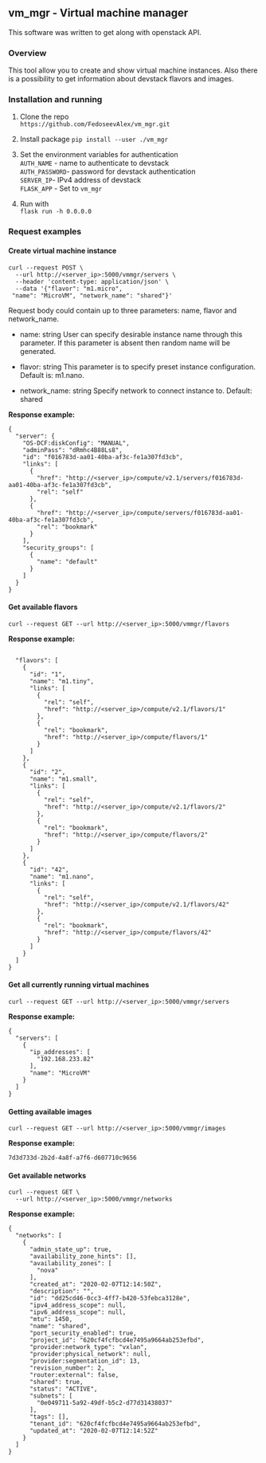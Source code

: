 ## vm_mgr - Virtual machine manager
This software was written to get along with openstack API.

### Overview
This tool allow you to create and show virtual machine instances.
Also there is a possibility to get information about devstack flavors and images.

### Installation and running
1. Clone the repo  
`https://github.com/FedoseevAlex/vm_mgr.git` 

2. Install package
`pip install --user ./vm_mgr`  

3. Set the environment variables for authentication  
   `AUTH_NAME` - name to authenticate to devstack  
   `AUTH_PASSWORD`- password for devstack authentication  
   `SERVER_IP`- IPv4 address of devstack  
   `FLASK_APP` - Set to `vm_mgr`  
   
4. Run with   
`flask run -h 0.0.0.0`  

### Request examples
  
#### Create virtual machine instance 
```
curl --request POST \
  --url http://<server_ip>:5000/vmmgr/servers \
  --header 'content-type: application/json' \
  --data '{"flavor": "m1.micro",
 "name": "MicroVM", "network_name": "shared"}'
```
Request body could contain up to three parameters: name, flavor and network_name.
- name: string 
User can specify desirable instance name through this parameter. 
If this parameter is absent then random name will be generated.

- flavor: string
This parameter is to specify preset instance configuration.
Default is: m1.nano.

- network_name: string
Specify network to connect instance to.
Default: shared

**Response example:**
```
{
  "server": {
    "OS-DCF:diskConfig": "MANUAL",
    "adminPass": "dRmhc4B88Ls8",
    "id": "f016783d-aa01-40ba-af3c-fe1a307fd3cb",
    "links": [
      {
        "href": "http://<server_ip>/compute/v2.1/servers/f016783d-aa01-40ba-af3c-fe1a307fd3cb",
        "rel": "self"
      },
      {
        "href": "http://<server_ip>/compute/servers/f016783d-aa01-40ba-af3c-fe1a307fd3cb",
        "rel": "bookmark"
      }
    ],
    "security_groups": [
      {
        "name": "default"
      }
    ]
  }
}
```
 
#### Get available flavors 
```
curl --request GET --url http://<server_ip>:5000/vmmgr/flavors
```

**Response example:**
```

  "flavors": [
    {
      "id": "1",
      "name": "m1.tiny",
      "links": [
        {
          "rel": "self",
          "href": "http://<server_ip>/compute/v2.1/flavors/1"
        },
        {
          "rel": "bookmark",
          "href": "http://<server_ip>/compute/flavors/1"
        }
      ]
    },
    {
      "id": "2",
      "name": "m1.small",
      "links": [
        {
          "rel": "self",
          "href": "http://<server_ip>/compute/v2.1/flavors/2"
        },
        {
          "rel": "bookmark",
          "href": "http://<server_ip>/compute/flavors/2"
        }
      ]
    },
    {
      "id": "42",
      "name": "m1.nano",
      "links": [
        {
          "rel": "self",
          "href": "http://<server_ip>/compute/v2.1/flavors/42"
        },
        {
          "rel": "bookmark",
          "href": "http://<server_ip>/compute/flavors/42"
        }
      ]
    }
  ]
}
```
  
  
#### Get all currently running virtual machines
```
curl --request GET --url http://<server_ip>:5000/vmmgr/servers
```
**Response example:**
```
{
  "servers": [
    {
      "ip_addresses": [
        "192.168.233.82"
      ],
      "name": "MicroVM"
    }
  ]
}
```

#### Getting available images
```
curl --request GET --url http://<server_ip>:5000/vmmgr/images
```
**Response example:**
```
7d3d733d-2b2d-4a8f-a7f6-d607710c9656
```


#### Get available networks
```
curl --request GET \
  --url http://<server_ip>:5000/vmmgr/networks
```

**Response example:**
```
{
  "networks": [
    {
      "admin_state_up": true,
      "availability_zone_hints": [],
      "availability_zones": [
        "nova"
      ],
      "created_at": "2020-02-07T12:14:50Z",
      "description": "",
      "id": "dd25cd46-0cc3-4ff7-b420-53febca3128e",
      "ipv4_address_scope": null,
      "ipv6_address_scope": null,
      "mtu": 1450,
      "name": "shared",
      "port_security_enabled": true,
      "project_id": "620cf4fcfbcd4e7495a9664ab253efbd",
      "provider:network_type": "vxlan",
      "provider:physical_network": null,
      "provider:segmentation_id": 13,
      "revision_number": 2,
      "router:external": false,
      "shared": true,
      "status": "ACTIVE",
      "subnets": [
        "0e049711-5a92-49df-b5c2-d77d31438037"
      ],
      "tags": [],
      "tenant_id": "620cf4fcfbcd4e7495a9664ab253efbd",
      "updated_at": "2020-02-07T12:14:52Z"
    }
  ]
}
```
